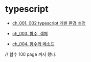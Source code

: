 # **typescript**

- [ch_001, 002 typescript 개발 환경 설정](./ch_001_hellots/README.md#ch_001)

- [ch_003. 함수, 객체](./ch_003_object_interface/README.md#ch_003)

- [ch_004. 함수와 메소드](./ch_004_function_method/README.md#ch_004)

// 함수 100 page 까지 했다.

